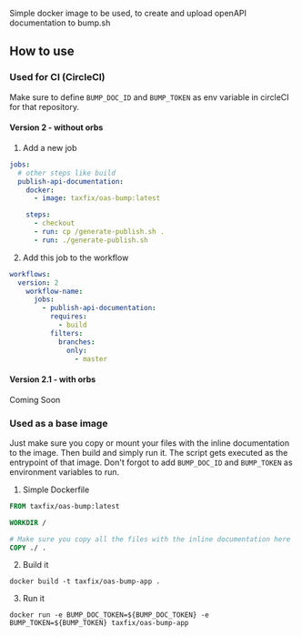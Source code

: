 Simple docker image to be used, to create and upload openAPI documentation to bump.sh

## How to use

### Used for CI (CircleCI)
Make sure to define `BUMP_DOC_ID` and `BUMP_TOKEN` as env variable in circleCI for that repository.

#### Version 2 - without orbs

1) Add a new job
```yaml
jobs:
  # other steps like build
  publish-api-documentation:
    docker:
      - image: taxfix/oas-bump:latest

    steps:
      - checkout
      - run: cp /generate-publish.sh .
      - run: ./generate-publish.sh
```

2) Add this job to the workflow
```yaml
workflows:
  version: 2
    workflow-name:
      jobs:
        - publish-api-documentation:
          requires:
            - build
          filters:
            branches:
              only:
                - master
```

#### Version 2.1 - with orbs
Coming Soon

### Used as a base image
Just make sure you copy or mount your files with the inline documentation to the image.
Then build and simply run it. The script gets executed as the entrypoint of that image.
Don't forgot to add `BUMP_DOC_ID` and `BUMP_TOKEN` as environment variables to run.

1) Simple Dockerfile
```Dockerfile
FROM taxfix/oas-bump:latest

WORKDIR /

# Make sure you copy all the files with the inline documentation here
COPY ./ .
```

2) Build it
```shell
docker build -t taxfix/oas-bump-app .
```

3) Run it
```shell
docker run -e BUMP_DOC_TOKEN=${BUMP_DOC_TOKEN} -e BUMP_TOKEN=${BUMP_TOKEN} taxfix/oas-bump-app
```
